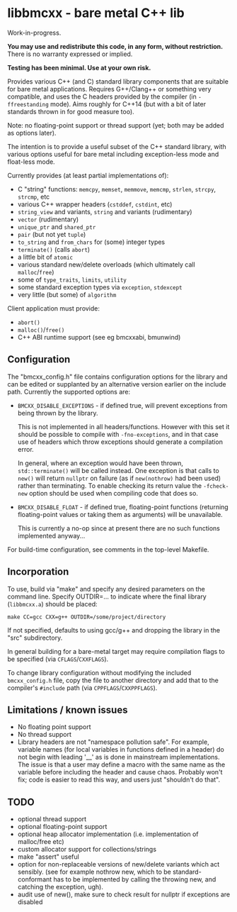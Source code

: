 # libbmcxx - bare metal C++ lib

Work-in-progress.

**You may use and redistribute this code, in any form, without restriction.** There is no warranty
expressed or implied.

**Testing has been minimal. Use at your own risk.**

Provides various C++ (and C) standard library components that are suitable for bare metal
applications. Requires G++/Clang++ or something very compatible, and uses the C headers provided
by the compiler (in `-ffreestanding` mode). Aims roughly for C++14 (but with a bit of later
standards thrown in for good measure too).

Note: no floating-point support or thread support (yet; both may be added as options later).

The intention is to provide a useful subset of the C++ standard library, with various options
useful for bare metal including exception-less mode and float-less mode.


Currently provides (at least partial implementations of):
- C "string" functions: `memcpy`, `memset`, `memmove`, `memcmp`, `strlen`, `strcpy`, `strcmp`, etc
- various C++ wrapper headers (`cstddef`, `cstdint`, etc)
- `string_view` and variants, `string` and variants (rudimentary)
- `vector` (rudimentary)
- `unique_ptr` and `shared_ptr`
- `pair` (but not yet `tuple`)
- `to_string` and `from_chars` for (some) integer types
- `terminate()` (calls `abort`)
- a little bit of `atomic`
- various standard new/delete overloads (which ultimately call `malloc`/`free`)
- some of `type_traits`, `limits`, `utility`
- some standard exception types via `exception`, `stdexcept`
- very little (but some) of `algorithm`

Client application must provide:
- `abort()`
- `malloc()`/`free()`
- C++ ABI runtime support (see eg bmcxxabi, bmunwind)


## Configuration

The "bmcxx_config.h" file contains configuration options for the library and can be edited or
supplanted by an alternative version earlier on the include path. Currently the supported options
are:

 * `BMCXX_DISABLE_EXCEPTIONS` - if defined true, will prevent exceptions from being thrown by the
   library.
   
   This is not implemented in all headers/functions. However with this set it should be possible
   to compile with `-fno-exceptions`, and in that case use of headers which throw exceptions
   should generate a compilation error.
   
   In general, where an exception would have been thrown, `std::terminate()` will be called
   instead. One exception is that calls to `new()` will return `nullptr` on failure (as if
   `new(nothrow)` had been used) rather than terminating. To enable checking its return value
   the `-fcheck-new` option should be used when compiling code that does so.

 * `BMCXX_DISABLE_FLOAT` - if defined true, floating-point functions (returning floating-point
   values or taking them as arguments) will be unavailable.
   
   This is currently a no-op since at present there are no such functions implemented anyway...

For build-time configuration, see comments in the top-level Makefile.


## Incorporation

To use, build via "make" and specify any desired parameters on the command line. Specify
OUTDIR=... to indicate where the final library (`libbmcxx.a`) should be placed:

    make CC=gcc CXX=g++ OUTDIR=/some/project/directory

If not specified, defaults to using gcc/g++ and dropping the library in the "src" subdirectory.

In general building for a bare-metal target may require compilation flags to be specified (via
`CFLAGS`/`CXXFLAGS`).

To change library configuration without modifying the included `bmcxx_config.h` file, copy the
file to another directory and add that to the compiler's `#include` path (via
`CPPFLAGS`/`CXXPPFLAGS`).


## Limitations / known issues

- No floating point support
- No thread support
- Library headers are not "namespace pollution safe". For example, variable names (for local
  variables in functions defined in a header) do not begin with leading '__' as is done in
  mainstream implementations. The issue is that a user may define a macro with the same name
  as the variable before including the header and cause chaos. Probably won't fix; code is
  easier to read this way, and users just "shouldn't do that".


## TODO

- optional thread support
- optional floating-point support
- optional heap allocator implementation (i.e. implementation of malloc/free etc)
- custom allocator support for collections/strings
- make "assert" useful
- option for non-replaceable versions of new/delete variants which act sensibly.
  (see for example nothrow new, which to be standard-conformant has to be implemented
  by calling the throwing new, and catching the exception, ugh).
- audit use of new(), make sure to check result for nullptr if exceptions are disabled
